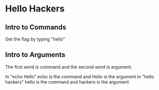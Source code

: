 # Hello Hackers
## Intro to Commands 
Get the flag by typing "hello"
## Intro to Arguments 
The first word is command and the second word is argument. 

In "echo Hello" echo is the command and Hello is the argument
In "hello hackers" hello is the command and hackers is the argument

